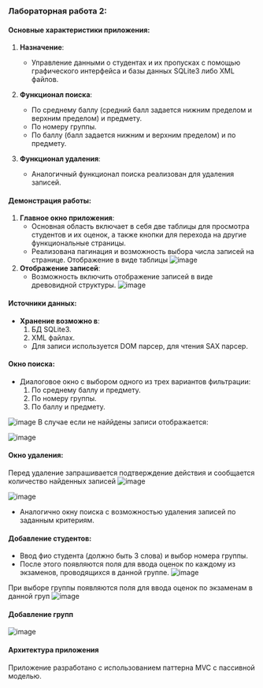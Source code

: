 ### Лабораторная работа 2:

#### Основные характеристики приложения:

1. **Назначение**: 
   - Управление данными о студентах и их пропусках с помощью графического интерфейса и базы данных SQLite3 либо XML файлов.

2. **Функционал поиска**:
   - По среднему баллу (средний балл задается нижним пределом и верхним пределом) и предмету.
   - По номеру группы.
   - По баллу (балл задается нижним и верхним пределом) и по предмету.

3. **Функционал удаления**:
   - Аналогичный функционал поиска реализован для удаления записей.
#### Демонстрация работы:

1. **Главное окно приложения**:
   - Основная область включает в себя две таблицы для просмотра студентов и их оценок, а также кнопки для перехода на другие функциональные страницы.
   - Реализована пагинация и возможность выбора числа записей на странице.
Отображение в виде таблицы
![image](https://github.com/Volodya1000/ppois-2-2024/blob/%D0%94%D0%B8%D1%87%D0%BA%D0%BE%D0%B2%D1%81%D0%BA%D0%B8%D0%B9_%D0%92%D0%BB%D0%B0%D0%B4%D0%B8%D0%BC%D0%B8%D1%80_%D0%90%D0%BD%D0%B4%D1%80%D0%B5%D0%B5%D0%B2%D0%B8%D1%87/Lab_2/images/table.JPG)
2. **Отображение записей**:
   - Возможность включить отображение записей в виде древовидной структуры.
![image](https://github.com/Volodya1000/ppois-2-2024/blob/%D0%94%D0%B8%D1%87%D0%BA%D0%BE%D0%B2%D1%81%D0%BA%D0%B8%D0%B9_%D0%92%D0%BB%D0%B0%D0%B4%D0%B8%D0%BC%D0%B8%D1%80_%D0%90%D0%BD%D0%B4%D1%80%D0%B5%D0%B5%D0%B2%D0%B8%D1%87/Lab_2/images/tree.JPG)
#### Источники данных:

- **Хранение возможно в**:
   1. БД SQLite3.
   2. XML файлах.
   - Для записи используется DOM парсер, для чтения SAX парсер.

#### Окно поиска:

- Диалоговое окно с выбором одного из трех вариантов фильтрации:
   1. По среднему баллу и предмету.
   2. По номеру группы.
   3. По баллу и предмету.
 
      
![image](https://github.com/Volodya1000/ppois-2-2024/blob/%D0%94%D0%B8%D1%87%D0%BA%D0%BE%D0%B2%D1%81%D0%BA%D0%B8%D0%B9_%D0%92%D0%BB%D0%B0%D0%B4%D0%B8%D0%BC%D0%B8%D1%80_%D0%90%D0%BD%D0%B4%D1%80%D0%B5%D0%B5%D0%B2%D0%B8%D1%87/Lab_2/images/s1.JPG)
В случае если не наййдены записи отображается:

![image](https://github.com/Volodya1000/ppois-2-2024/blob/%D0%94%D0%B8%D1%87%D0%BA%D0%BE%D0%B2%D1%81%D0%BA%D0%B8%D0%B9_%D0%92%D0%BB%D0%B0%D0%B4%D0%B8%D0%BC%D0%B8%D1%80_%D0%90%D0%BD%D0%B4%D1%80%D0%B5%D0%B5%D0%B2%D0%B8%D1%87/Lab_2/images/notfound.JPG)
#### Окно удаления:
Перед удаление запрашивается подтверждение действия и сообщается количество найденных записей
![image](https://github.com/Volodya1000/ppois-2-2024/blob/%D0%94%D0%B8%D1%87%D0%BA%D0%BE%D0%B2%D1%81%D0%BA%D0%B8%D0%B9_%D0%92%D0%BB%D0%B0%D0%B4%D0%B8%D0%BC%D0%B8%D1%80_%D0%90%D0%BD%D0%B4%D1%80%D0%B5%D0%B5%D0%B2%D0%B8%D1%87/Lab_2/images/del.JPG)

![image](https://github.com/Volodya1000/ppois-2-2024/blob/%D0%94%D0%B8%D1%87%D0%BA%D0%BE%D0%B2%D1%81%D0%BA%D0%B8%D0%B9_%D0%92%D0%BB%D0%B0%D0%B4%D0%B8%D0%BC%D0%B8%D1%80_%D0%90%D0%BD%D0%B4%D1%80%D0%B5%D0%B5%D0%B2%D0%B8%D1%87/Lab_2/images/s3.JPG)
- Аналогично окну поиска с возможностью удаления записей по заданным критериям.

#### Добавление студентов:

- Ввод фио студента (должно быть 3 слова) и выбор номера группы.
- После этого появляются поля для ввода оценок по каждому из экзаменов, проводящихся в данной группе.
![image](https://github.com/Volodya1000/ppois-2-2024/blob/%D0%94%D0%B8%D1%87%D0%BA%D0%BE%D0%B2%D1%81%D0%BA%D0%B8%D0%B9_%D0%92%D0%BB%D0%B0%D0%B4%D0%B8%D0%BC%D0%B8%D1%80_%D0%90%D0%BD%D0%B4%D1%80%D0%B5%D0%B5%D0%B2%D0%B8%D1%87/Lab_2/images/add_student.JPG)


При выборе группы появляются поля для ввода оценок по экзаменам в данной груп
![image](https://github.com/Volodya1000/ppois-2-2024/blob/%D0%94%D0%B8%D1%87%D0%BA%D0%BE%D0%B2%D1%81%D0%BA%D0%B8%D0%B9_%D0%92%D0%BB%D0%B0%D0%B4%D0%B8%D0%BC%D0%B8%D1%80_%D0%90%D0%BD%D0%B4%D1%80%D0%B5%D0%B5%D0%B2%D0%B8%D1%87/Lab_2/images/add_student1.JPG)

#### Добавление групп 
![image](https://github.com/Volodya1000/ppois-2-2024/blob/%D0%94%D0%B8%D1%87%D0%BA%D0%BE%D0%B2%D1%81%D0%BA%D0%B8%D0%B9_%D0%92%D0%BB%D0%B0%D0%B4%D0%B8%D0%BC%D0%B8%D1%80_%D0%90%D0%BD%D0%B4%D1%80%D0%B5%D0%B5%D0%B2%D0%B8%D1%87/Lab_2/images/addgroupJPG.JPG)


#### Архитектура приложения
Приложение разработано с использованием паттерна MVC с пассивной моделью.
